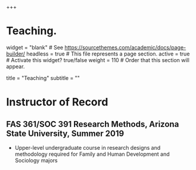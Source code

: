 +++
# Teaching.
widget = "blank"  # See https://sourcethemes.com/academic/docs/page-builder/
headless = true  # This file represents a page section.
active = true  # Activate this widget? true/false
weight = 110  # Order that this section will appear.

title = "Teaching"
subtitle = ""

# Instructor of Record
## FAS 361/SOC 391 Research Methods, Arizona State University, Summer 2019
* Upper-level undergraduate course in research designs and methodology required for Family and Human Development and Sociology majors
